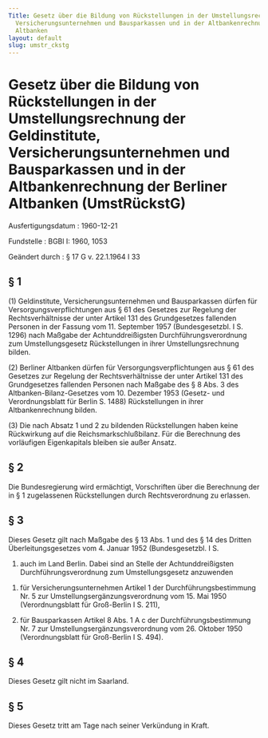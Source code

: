 ```yaml
---
Title: Gesetz über die Bildung von Rückstellungen in der Umstellungsrechnung der Geldinstitute,
  Versicherungsunternehmen und Bausparkassen und in der Altbankenrechnung der Berliner
  Altbanken
layout: default
slug: umstr_ckstg
---
```


# Gesetz über die Bildung von Rückstellungen in der Umstellungsrechnung der Geldinstitute, Versicherungsunternehmen und Bausparkassen und in der Altbankenrechnung der Berliner Altbanken (UmstRückstG)

Ausfertigungsdatum
:   1960-12-21

Fundstelle
:   BGBl I: 1960, 1053

Geändert durch
:   § 17 G v. 22.1.1964 I 33


## § 1

(1) Geldinstitute, Versicherungsunternehmen und Bausparkassen dürfen
für Versorgungsverpflichtungen aus § 61 des Gesetzes zur Regelung der
Rechtsverhältnisse der unter Artikel 131 des Grundgesetzes fallenden
Personen in der Fassung vom 11. September 1957 (Bundesgesetzbl. I S.
1296) nach Maßgabe der Achtunddreißigsten Durchführungsverordnung zum
Umstellungsgesetz Rückstellungen in ihrer Umstellungsrechnung bilden.

(2) Berliner Altbanken dürfen für Versorgungsverpflichtungen aus § 61
des Gesetzes zur Regelung der Rechtsverhältnisse der unter Artikel 131
des Grundgesetzes fallenden Personen nach Maßgabe des § 8 Abs. 3 des
Altbanken-Bilanz-Gesetzes vom 10. Dezember 1953 (Gesetz- und
Verordnungsblatt für Berlin S. 1488) Rückstellungen in ihrer
Altbankenrechnung bilden.

(3) Die nach Absatz 1 und 2 zu bildenden Rückstellungen haben keine
Rückwirkung auf die Reichsmarkschlußbilanz. Für die Berechnung des
vorläufigen Eigenkapitals bleiben sie außer Ansatz.


## § 2

Die Bundesregierung wird ermächtigt, Vorschriften über die Berechnung
der in § 1 zugelassenen Rückstellungen durch Rechtsverordnung zu
erlassen.


## § 3

Dieses Gesetz gilt nach Maßgabe des § 13 Abs. 1 und des § 14 des
Dritten Überleitungsgesetzes vom 4. Januar 1952 (Bundesgesetzbl. I S.
1) auch im Land Berlin. Dabei sind an Stelle der Achtunddreißigsten
Durchführungsverordnung zum Umstellungsgesetz anzuwenden

1.  für Versicherungsunternehmen Artikel 1 der Durchführungsbestimmung Nr.
    5 zur Umstellungsergänzungsverordnung vom 15. Mai 1950
    (Verordnungsblatt für Groß-Berlin I S. 211),


2.  für Bausparkassen Artikel 8 Abs. 1 A c der Durchführungsbestimmung Nr.
    7 zur Umstellungsergänzungsverordnung vom 26. Oktober 1950
    (Verordnungsblatt für Groß-Berlin I S. 494).





## § 4

Dieses Gesetz gilt nicht im Saarland.


## § 5

Dieses Gesetz tritt am Tage nach seiner Verkündung in Kraft.

